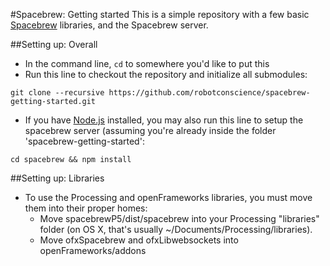#Spacebrew: Getting started
This is a simple repository with a few basic [Spacebrew](http://docs.spacebrew.cc) libraries, and the Spacebrew server.

##Setting up: Overall
* In the command line, ```cd``` to somewhere you'd like to put this
* Run this line to checkout the repository and initialize all submodules:

```
git clone --recursive https://github.com/robotconscience/spacebrew-getting-started.git
```

* If you have [Node.js](https://nodejs.org/en/) installed, you may also run this line to setup the spacebrew server (assuming you're already inside the folder 'spacebrew-getting-started':

```
cd spacebrew && npm install
```

##Setting up: Libraries
* To use the Processing and openFrameworks libraries, you must move them into their proper homes:
	* Move spacebrewP5/dist/spacebrew into your Processing "libraries" folder (on OS X, that's usually ~/Documents/Processing/libraries).
	* Move ofxSpacebrew and ofxLibwebsockets into openFrameworks/addons
